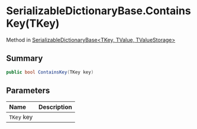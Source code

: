# SerializableDictionaryBase.ContainsKey(TKey)

Method in [SerializableDictionaryBase\<TKey, TValue, TValueStorage\>](/docs/api/csharp/yarn.unity.serializabledictionarybase-2.md)

## Summary



```csharp
public bool ContainsKey(TKey key)
```

## Parameters

|Name|Description|
|:---|:---|
|`TKey` key||

